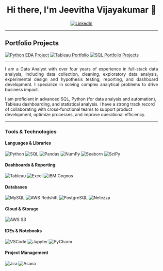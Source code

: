 <h1 style="text-align:center;">Hi there, I'm Jeevitha Vijayakumar 👋</h1>

<p style="text-align: center;">
  <a href="https://www.linkedin.com/in/jeevitha-vijayakumar/">
    <img alt="LinkedIn" src="https://img.shields.io/badge/LinkedIn-Connect-blue?style=for-the-badge&logo=linkedin" />
  </a>
</p>

<hr>

<h2> Portfolio Projects</h2>
<p>
  <a href="https://github.com/jeevithavijaykumar/Exploratory_data_analysis_using_pandas">
    <img alt="Python EDA Project" src="https://img.shields.io/badge/Python-End--to--End--EDA-3776AB?style=for-the-badge&logo=python&logoColor=white" />
  </a>
  <a href="https://public.tableau.com/app/profile/jeevitha.vijayakumar/vizzes">
    <img alt="Tableau Portfolio" src="https://img.shields.io/badge/Tableau-Dashboards-%234A55A9?style=for-the-badge&logo=tableau&logoColor=white" />
  </a>
  <a href="https://github.com/jeevithavijaykumar/sql-projects-portfolio">
    <img alt="SQL Portfolio Projects" src="https://img.shields.io/badge/SQL-Projects_Portfolio-4479A1?style=for-the-badge&logo=postgresql&logoColor=white" /> 
  </a>
</p>

<hr>

<p style="text-align: justify">
I am a Data Analyst with over four years of experience in full-stack data analysis, including data collection, cleaning, exploratory data analysis, experimental design and hypothesis testing, reporting, and dashboard development. I specialize in solving complex analytical problems to drive business impact. 

I am proficient in advanced SQL, Python (for data analysis and automation), Tableau dashboarding, and statistical analysis. I have a strong track record of collaborating with cross-functional teams to support product development, optimize processes, and improve operational efficiency.
</p>

-----

<h3> Tools & Technologies</h3>

<h4>Languages & Libraries</h4>
<p>
  <img alt="Python" src="https://img.shields.io/badge/Python-3776AB?style=for-the-badge&logo=python&logoColor=white" />
  <img alt="SQL" src="https://img.shields.io/badge/SQL-4479A1?style=for-the-badge&logo=postgresql&logoColor=white" />
  <img alt="Pandas" src="https://img.shields.io/badge/Pandas-2C2D72?style=for-the-badge&logo=pandas&logoColor=white" />
  <img alt="NumPy" src="https://img.shields.io/badge/Numpy-013243?style=for-the-badge&logo=numpy&logoColor=white" />
  <img alt="Seaborn" src="https://img.shields.io/badge/Seaborn-3776AB?style=for-the-badge&logo=python&logoColor=white" />
  <img alt="SciPy" src="https://img.shields.io/badge/SciPy-8CAAE6?style=for-the-badge&logo=scipy&logoColor=white" />
</p>

<h4>Dashboards & Reporting</h4>
<p>
  <img alt="Tableau" src="https://img.shields.io/badge/Tableau-E97627?style=for-the-badge&logo=tableau&logoColor=white" />
  <img alt="Excel" src="https://img.shields.io/badge/Microsoft_Excel-217346?style=for-the-badge&logo=microsoft-excel&logoColor=white" />
  <img alt="IBM Cognos" src="https://img.shields.io/badge/IBM_Cognos-0072C6?style=for-the-badge&logo=ibm&logoColor=white" />
</p>
</p>

<h4>Databases</h4>
<p>
  <img alt="MySQL" src="https://img.shields.io/badge/MySQL-005C84?style=for-the-badge&logo=mysql&logoColor=white" />
  <img alt="AWS Redshift" src="https://img.shields.io/badge/AWS_Redshift-FF9900?style=for-the-badge&logo=amazon-aws&logoColor=white" />
  <img alt="PostgreSQL" src="https://img.shields.io/badge/PostgreSQL-336791?style=for-the-badge&logo=postgresql&logoColor=white" />
  <img alt="Netezza" src="https://img.shields.io/badge/Netezza-2E8B57?style=for-the-badge&logo=ibm&logoColor=white" />
</p>

<h4>Cloud & Storage</h4>
<p>
  <img alt="AWS S3" src="https://img.shields.io/badge/AWS_S3-569A31?style=for-the-badge&logo=amazon-aws&logoColor=white" />
</p>

<h4>IDEs & Notebooks</h4>
<p>
  <img alt="VSCode" src="https://img.shields.io/badge/VSCode-007ACC?style=for-the-badge&logo=visual-studio-code&logoColor=white" />
  <img alt="Jupyter" src="https://img.shields.io/badge/Jupyter-F37626?style=for-the-badge&logo=jupyter&logoColor=white" />
  <img alt="PyCharm" src="https://img.shields.io/badge/PyCharm-000000?style=for-the-badge&logo=pycharm&logoColor=white" />
</p>

<h4>Project Management</h4>
<p>
  <img alt="Jira" src="https://img.shields.io/badge/Jira-0052CC?style=for-the-badge&logo=jira&logoColor=white" />
  <img alt="Asana" src="https://img.shields.io/badge/Asana-273347?style=for-the-badge&logo=asana&logoColor=white" />
</p>
